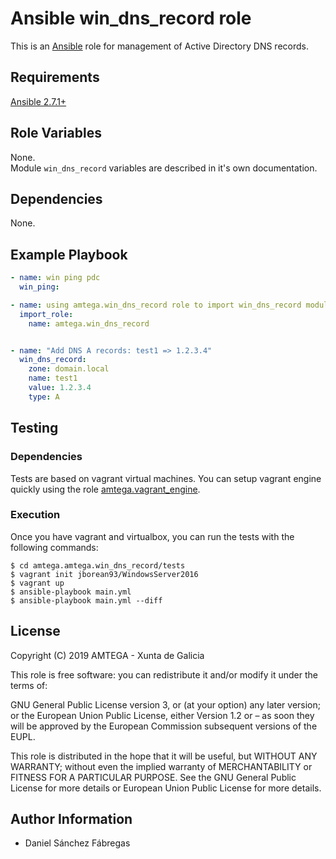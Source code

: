 # Ansible win_dns_record role

This is an [Ansible](http://www.ansible.com) role for management of Active Directory DNS records.

## Requirements

[Ansible 2.7.1+](http://docs.ansible.com/ansible/latest/intro_installation.html)

## Role Variables

None.  
Module `win_dns_record` variables are described in it's own documentation.

## Dependencies

None.

## Example Playbook

```yml
- name: win ping pdc
  win_ping:

- name: using amtega.win_dns_record role to import win_dns_record module
  import_role:
    name: amtega.win_dns_record


- name: "Add DNS A records: test1 => 1.2.3.4"
  win_dns_record:
    zone: domain.local
    name: test1
    value: 1.2.3.4
    type: A
```

## Testing

### Dependencies

Tests are based on vagrant virtual machines. You can setup vagrant engine
quickly using the role [amtega.vagrant_engine](https://galaxy.ansible.com/amtega/vagrant_engine).

### Execution

Once you have vagrant and virtualbox, you can run the tests with the following
commands:

```shell
$ cd amtega.amtega.win_dns_record/tests
$ vagrant init jborean93/WindowsServer2016
$ vagrant up
$ ansible-playbook main.yml
$ ansible-playbook main.yml --diff
```

## License

Copyright (C) 2019 AMTEGA - Xunta de Galicia

This role is free software: you can redistribute it and/or modify it under the terms of:

GNU General Public License version 3, or (at your option) any later version; or the European Union Public License, either Version 1.2 or – as soon they will be approved by the European Commission ­subsequent versions of the EUPL.

This role is distributed in the hope that it will be useful, but WITHOUT ANY WARRANTY; without even the implied warranty of MERCHANTABILITY or FITNESS FOR A PARTICULAR PURPOSE.  See the GNU General Public License for more details or European Union Public License for more details.

## Author Information

- Daniel Sánchez Fábregas
